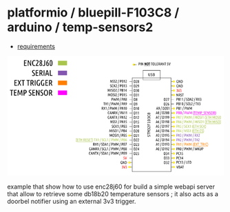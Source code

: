 # platformio / bluepill-F103C8 / arduino / temp-sensors2

- [requirements](https://github.com/devel0/iot-examples#development-1)

![](stm32f103c8.png)

example that show how to use enc28j60 for build a simple webapi server that allow to retrieve some db18b20 temperature sensors ; it also acts as a doorbel notifier using an external 3v3 trigger.
